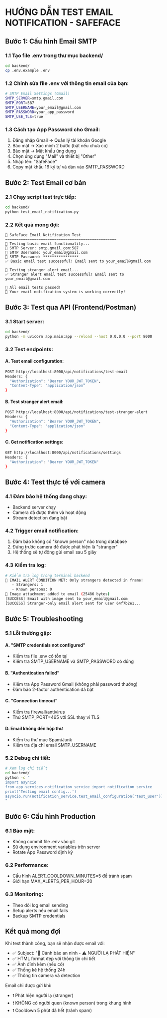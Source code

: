 # HƯỚNG DẪN TEST EMAIL NOTIFICATION - SAFEFACE

## Bước 1: Cấu hình Email SMTP

### 1.1 Tạo file .env trong thư mục backend/
```bash
cd backend/
cp .env.example .env
```

### 1.2 Chỉnh sửa file .env với thông tin email của bạn:
```bash
# SMTP Email Settings (Gmail)
SMTP_SERVER=smtp.gmail.com
SMTP_PORT=587
SMTP_USERNAME=your_email@gmail.com
SMTP_PASSWORD=your_app_password
SMTP_USE_TLS=true
```

### 1.3 Cách tạo App Password cho Gmail:
1. Đăng nhập Gmail → Quản lý tài khoản Google
2. Bảo mật → Xác minh 2 bước (bật nếu chưa có)
3. Bảo mật → Mật khẩu ứng dụng
4. Chọn ứng dụng "Mail" và thiết bị "Other"
5. Nhập tên: "SafeFace"
6. Copy mật khẩu 16 ký tự và dán vào SMTP_PASSWORD

## Bước 2: Test Email cơ bản

### 2.1 Chạy script test trực tiếp:
```bash
cd backend/
python test_email_notification.py
```

### 2.2 Kết quả mong đợi:
```
🚀 SafeFace Email Notification Test
==================================================
🧪 Testing basic email functionality...
📧 SMTP Server: smtp.gmail.com:587
📧 SMTP Username: your_email@gmail.com
📧 SMTP Password: ****************
✅ Basic email test successful! Email sent to your_email@gmail.com

🚨 Testing stranger alert email...
✅ Stranger alert email test successful! Email sent to your_email@gmail.com

🎉 All email tests passed!
📧 Your email notification system is working correctly!
```

## Bước 3: Test qua API (Frontend/Postman)

### 3.1 Start server:
```bash
cd backend/
python -m uvicorn app.main:app --reload --host 0.0.0.0 --port 8000
```

### 3.2 Test endpoints:

#### A. Test email configuration:
```bash
POST http://localhost:8000/api/notifications/test-email
Headers: {
  "Authorization": "Bearer YOUR_JWT_TOKEN",
  "Content-Type": "application/json"
}
```

#### B. Test stranger alert email:
```bash
POST http://localhost:8000/api/notifications/test-stranger-alert
Headers: {
  "Authorization": "Bearer YOUR_JWT_TOKEN",
  "Content-Type": "application/json"
}
```

#### C. Get notification settings:
```bash
GET http://localhost:8000/api/notifications/settings
Headers: {
  "Authorization": "Bearer YOUR_JWT_TOKEN"
}
```

## Bước 4: Test thực tế với camera

### 4.1 Đảm bảo hệ thống đang chạy:
- Backend server chạy
- Camera đã được thêm và hoạt động
- Stream detection đang bật

### 4.2 Trigger email notification:
1. Đảm bảo không có "known person" nào trong database
2. Đứng trước camera để được phát hiện là "stranger"
3. Hệ thống sẽ tự động gửi email sau 5 giây

### 4.3 Kiểm tra log:
```bash
# Kiểm tra log trong terminal backend
🚨 EMAIL ALERT CONDITION MET: Only strangers detected in frame!
   - Strangers: 1
   - Known persons: 0
📧 Image attachment added to email (25486 bytes)
[SUCCESS] Email with image sent to your_email@gmail.com
[SUCCESS] Stranger-only email alert sent for user 64f7b2e1...
```

## Bước 5: Troubleshooting

### 5.1 Lỗi thường gặp:

#### A. "SMTP credentials not configured"
- Kiểm tra file .env có tồn tại
- Kiểm tra SMTP_USERNAME và SMTP_PASSWORD có đúng

#### B. "Authentication failed"
- Kiểm tra App Password Gmail (không phải password thường)
- Đảm bảo 2-factor authentication đã bật

#### C. "Connection timeout"
- Kiểm tra firewall/antivirus
- Thử SMTP_PORT=465 với SSL thay vì TLS

#### D. Email không đến hộp thư
- Kiểm tra thư mục Spam/Junk
- Kiểm tra địa chỉ email SMTP_USERNAME

### 5.2 Debug chi tiết:
```bash
# Xem log chi tiết
cd backend/
python -c "
import asyncio
from app.services.notification_service import notification_service
print('Testing email config...')
asyncio.run(notification_service.test_email_configuration('test_user'))
"
```

## Bước 6: Cấu hình Production

### 6.1 Bảo mật:
- Không commit file .env vào git
- Sử dụng environment variables trên server
- Rotate App Password định kỳ

### 6.2 Performance:
- Cấu hình ALERT_COOLDOWN_MINUTES=5 để tránh spam
- Giới hạn MAX_ALERTS_PER_HOUR=20

### 6.3 Monitoring:
- Theo dõi log email sending
- Setup alerts nếu email fails
- Backup SMTP credentials

## Kết quả mong đợi

Khi test thành công, bạn sẽ nhận được email với:
- ✅ Subject: "🚨 Cảnh báo an ninh - ⚠️ NGƯỜI LẠ PHÁT HIỆN"
- ✅ HTML format đẹp với thông tin chi tiết
- ✅ Ảnh đính kèm (nếu có)
- ✅ Thống kê hệ thống 24h
- ✅ Thông tin camera và detection

Email chỉ được gửi khi:
- ❗ Phát hiện người lạ (stranger)
- ❗ KHÔNG có người quen (known person) trong khung hình
- ❗ Cooldown 5 phút đã hết (tránh spam)
